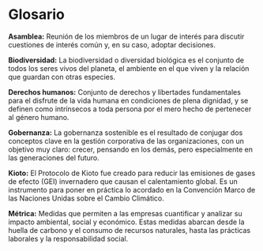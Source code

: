 # Glosario

**Asamblea:** Reunión de los miembros de un lugar de interés para discutir cuestiones de interés común y, en su caso, adoptar decisiones.
    
**Biodiversidad:** La biodiversidad o diversidad biológica es el conjunto de todos los seres vivos del planeta, el ambiente en el que viven y la relación que guardan con otras especies.

**Derechos humanos:** Conjunto de derechos y libertades fundamentales para el disfrute de la vida humana en condiciones de plena dignidad, y se definen como intrínsecos a toda persona por el mero hecho de pertenecer al género humano.

**Gobernanza:** La gobernanza sostenible es el resultado de conjugar dos conceptos clave en la gestión corporativa de las organizaciones, con un objetivo muy claro: crecer, pensando en los demás, pero especialmente en las generaciones del futuro.

**Kioto:** El Protocolo de Kioto fue creado para reducir las emisiones de gases de efecto (GEI) invernadero que causan el calentamiento global. Es un instrumento para poner en práctica lo acordado en la Convención Marco de las Naciones Unidas sobre el Cambio Climático.

**Métrica:** Medidas que permiten a las empresas cuantificar y analizar su impacto ambiental, social y económico. Estas medidas abarcan desde la huella de carbono y el consumo de recursos naturales, hasta las prácticas laborales y la responsabilidad social.
